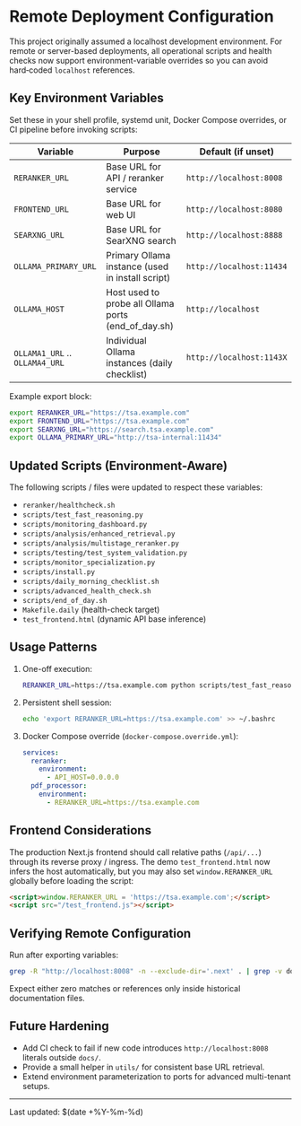 # Remote Deployment Configuration

This project originally assumed a localhost development environment. For remote or server-based deployments, all operational scripts and health checks now support environment-variable overrides so you can avoid hard‑coded `localhost` references.

## Key Environment Variables

Set these in your shell profile, systemd unit, Docker Compose overrides, or CI pipeline before invoking scripts:

| Variable | Purpose | Default (if unset) |
|----------|---------|--------------------|
| `RERANKER_URL` | Base URL for API / reranker service | `http://localhost:8008` |
| `FRONTEND_URL` | Base URL for web UI | `http://localhost:8080` |
| `SEARXNG_URL` | Base URL for SearXNG search | `http://localhost:8888` |
| `OLLAMA_PRIMARY_URL` | Primary Ollama instance (used in install script) | `http://localhost:11434` |
| `OLLAMA_HOST` | Host used to probe all Ollama ports (end_of_day.sh) | `http://localhost` |
| `OLLAMA1_URL` .. `OLLAMA4_URL` | Individual Ollama instances (daily checklist) | `http://localhost:1143X` |

Example export block:

```bash
export RERANKER_URL="https://tsa.example.com"
export FRONTEND_URL="https://tsa.example.com"
export SEARXNG_URL="https://search.tsa.example.com"
export OLLAMA_PRIMARY_URL="http://tsa-internal:11434"
```

## Updated Scripts (Environment-Aware)

The following scripts / files were updated to respect these variables:

* `reranker/healthcheck.sh`
* `scripts/test_fast_reasoning.py`
* `scripts/monitoring_dashboard.py`
* `scripts/analysis/enhanced_retrieval.py`
* `scripts/analysis/multistage_reranker.py`
* `scripts/testing/test_system_validation.py`
* `scripts/monitor_specialization.py`
* `scripts/install.py`
* `scripts/daily_morning_checklist.sh`
* `scripts/advanced_health_check.sh`
* `scripts/end_of_day.sh`
* `Makefile.daily` (health-check target)
* `test_frontend.html` (dynamic API base inference)

## Usage Patterns

1. One-off execution:
   ```bash
   RERANKER_URL=https://tsa.example.com python scripts/test_fast_reasoning.py
   ```
2. Persistent shell session:
   ```bash
   echo 'export RERANKER_URL=https://tsa.example.com' >> ~/.bashrc
   ```
3. Docker Compose override (`docker-compose.override.yml`):
   ```yaml
   services:
     reranker:
       environment:
         - API_HOST=0.0.0.0
     pdf_processor:
       environment:
         - RERANKER_URL=https://tsa.example.com
   ```

## Frontend Considerations

The production Next.js frontend should call relative paths (`/api/...`) through its reverse proxy / ingress. The demo `test_frontend.html` now infers the host automatically, but you may also set `window.RERANKER_URL` globally before loading the script:

```html
<script>window.RERANKER_URL = 'https://tsa.example.com';</script>
<script src="/test_frontend.js"></script>
```

## Verifying Remote Configuration

Run after exporting variables:
```bash
grep -R "http://localhost:8008" -n --exclude-dir='.next' . | grep -v docs || echo "No hardcoded localhost API references outside docs."
```

Expect either zero matches or references only inside historical documentation files.

## Future Hardening

* Add CI check to fail if new code introduces `http://localhost:8008` literals outside `docs/`.
* Provide a small helper in `utils/` for consistent base URL retrieval.
* Extend environment parameterization to ports for advanced multi-tenant setups.

---
Last updated: $(date +%Y-%m-%d)